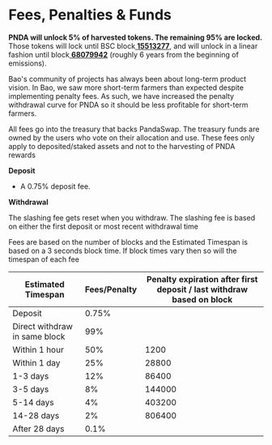 # Fees, Penalties & Funds

**PNDA will unlock 5% of harvested tokens. The remaining 95% are locked.** Those tokens will lock until BSC block[ **15513277**](https://bscscan.com/block/countdown/15513277), and will unlock in a linear fashion until block[ **68079942**](https://bscscan.com/block/countdown/68079942) (roughly 6 years from the beginning of emissions).

Bao's community of projects has always been about long-term product vision. In Bao, we saw more short-term farmers than expected despite implementing penalty fees. As such, we have increased the penalty withdrawal curve for PNDA so it should be less profitable for short-term farmers.

All fees go into the treasury that backs PandaSwap. The treasury funds are owned by the users who vote on their allocation and use. These fees only apply to deposited/staked assets and not to the harvesting of PNDA rewards

**Deposit**

* A 0.75% deposit fee.

**Withdrawal**

The slashing fee gets reset when you withdraw. The slashing fee is based on either the first deposit or most recent withdrawal time

Fees are based on the number of blocks and the Estimated Timespan is based on a 3 seconds block time. If block times vary then so will the timespan of each fee

| **Estimated Timespan**        | **Fees/Penalty** | **Penalty expiration after first deposit / last withdraw based on block** |
| ----------------------------- | ---------------- | ------------------------------------------------------------------------- |
| Deposit                       | 0.75%            |                                                                           |
| Direct withdraw in same block | 99%              |                                                                           |
| Within 1 hour                 | 50%              | 1200                                                                      |
| Within 1 day                  | 25%              | 28800                                                                     |
| 1-3 days                      | 12%              | 86400                                                                     |
| 3-5 days                      | 8%               | 144000                                                                    |
| 5-14 days                     | 4%               | 403200                                                                    |
| 14-28 days                    | 2%               | 806400                                                                    |
| After 28 days                 | 0.1%             |                                                                           |
